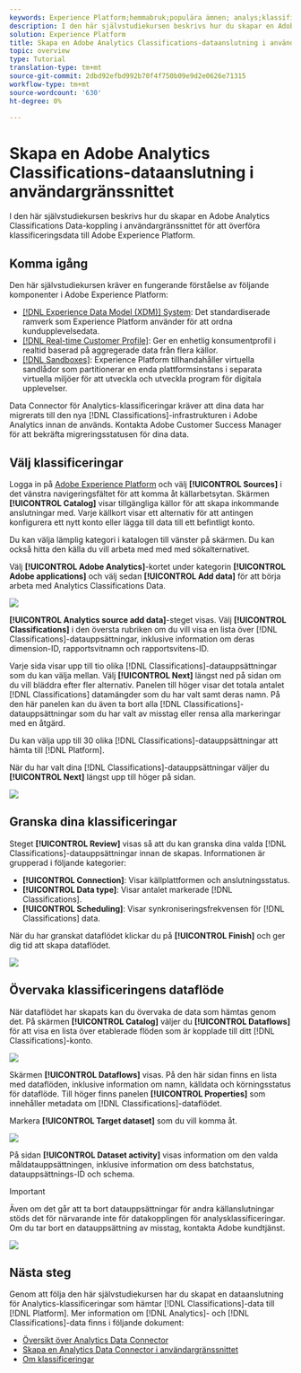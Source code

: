 ```yaml
---
keywords: Experience Platform;hemmabruk;populära ämnen; analys;klassificeringar
description: I den här självstudiekursen beskrivs hur du skapar en Adobe Analytics Classifications Data-koppling i användargränssnittet för att överföra klassificeringsdata till Adobe Experience Platform.
solution: Experience Platform
title: Skapa en Adobe Analytics Classifications-dataanslutning i användargränssnittet
topic: overview
type: Tutorial
translation-type: tm+mt
source-git-commit: 2dbd92efbd992b70f4f750b09e9d2e0626e71315
workflow-type: tm+mt
source-wordcount: '630'
ht-degree: 0%

---
```



# Skapa en Adobe Analytics Classifications-dataanslutning i användargränssnittet

I den här självstudiekursen beskrivs hur du skapar en Adobe Analytics Classifications Data-koppling i användargränssnittet för att överföra klassificeringsdata till Adobe Experience Platform.

## Komma igång

Den här självstudiekursen kräver en fungerande förståelse av följande komponenter i Adobe Experience Platform:

* [[!DNL Experience Data Model (XDM)] System](../../../../../xdm/home.md): Det standardiserade ramverk som Experience Platform använder för att ordna kundupplevelsedata.
* [[!DNL Real-time Customer Profile]](../../../../../profile/home.md): Ger en enhetlig konsumentprofil i realtid baserad på aggregerade data från flera källor.
* [[!DNL Sandboxes]](../../../../../sandboxes/home.md): Experience Platform tillhandahåller virtuella sandlådor som partitionerar en enda plattformsinstans i separata virtuella miljöer för att utveckla och utveckla program för digitala upplevelser.

Data Connector för Analytics-klassificeringar kräver att dina data har migrerats till den nya [!DNL Classifications]-infrastrukturen i Adobe Analytics innan de används. Kontakta Adobe Customer Success Manager för att bekräfta migreringsstatusen för dina data.

## Välj klassificeringar

Logga in på [Adobe Experience Platform](https://platform.adobe.com) och välj **[!UICONTROL Sources]** i det vänstra navigeringsfältet för att komma åt källarbetsytan. Skärmen **[!UICONTROL Catalog]** visar tillgängliga källor för att skapa inkommande anslutningar med. Varje källkort visar ett alternativ för att antingen konfigurera ett nytt konto eller lägga till data till ett befintligt konto.

Du kan välja lämplig kategori i katalogen till vänster på skärmen. Du kan också hitta den källa du vill arbeta med med med sökalternativet.

Välj **[!UICONTROL Adobe Analytics]**-kortet under kategorin **[!UICONTROL Adobe applications]** och välj sedan **[!UICONTROL Add data]** för att börja arbeta med Analytics Classifications Data.

![](../../../../images/tutorials/create/classifications/catalog.png)

**[!UICONTROL Analytics source add data]**-steget visas. Välj **[!UICONTROL Classifications]** i den översta rubriken om du vill visa en lista över [!DNL Classifications]-datauppsättningar, inklusive information om deras dimension-ID, rapportsvitnamn och rapportsvitens-ID.

Varje sida visar upp till tio olika [!DNL Classifications]-datauppsättningar som du kan välja mellan. Välj **[!UICONTROL Next]** längst ned på sidan om du vill bläddra efter fler alternativ. Panelen till höger visar det totala antalet [!DNL Classifications] datamängder som du har valt samt deras namn. På den här panelen kan du även ta bort alla [!DNL Classifications]-datauppsättningar som du har valt av misstag eller rensa alla markeringar med en åtgärd.

Du kan välja upp till 30 olika [!DNL Classifications]-datauppsättningar att hämta till [!DNL Platform].

När du har valt dina [!DNL Classifications]-datauppsättningar väljer du **[!UICONTROL Next]** längst upp till höger på sidan.

![](../../../../images/tutorials/create/classifications/add-data.png)

## Granska dina klassificeringar

Steget **[!UICONTROL Review]** visas så att du kan granska dina valda [!DNL Classifications]-datauppsättningar innan de skapas. Informationen är grupperad i följande kategorier:

* **[!UICONTROL Connection]**: Visar källplattformen och anslutningsstatus.
* **[!UICONTROL Data type]**: Visar antalet markerade  [!DNL Classifications].
* **[!UICONTROL Scheduling]**: Visar synkroniseringsfrekvensen för  [!DNL Classifications] data.

När du har granskat dataflödet klickar du på **[!UICONTROL Finish]** och ger dig tid att skapa dataflödet.

![](../../../../images/tutorials/create/classifications/review.png)

## Övervaka klassificeringens dataflöde

När dataflödet har skapats kan du övervaka de data som hämtas genom det. På skärmen **[!UICONTROL Catalog]** väljer du **[!UICONTROL Dataflows]** för att visa en lista över etablerade flöden som är kopplade till ditt [!DNL Classifications]-konto.

![](../../../../images/tutorials/create/classifications/dataflows.png)

Skärmen **[!UICONTROL Dataflows]** visas. På den här sidan finns en lista med dataflöden, inklusive information om namn, källdata och körningsstatus för dataflöde. Till höger finns panelen **[!UICONTROL Properties]** som innehåller metadata om [!DNL Classifications]-dataflödet.

Markera **[!UICONTROL Target dataset]** som du vill komma åt.

![](../../../../images/tutorials/create/classifications/list-of-dataflows.png)

På sidan **[!UICONTROL Dataset activity]** visas information om den valda måldatauppsättningen, inklusive information om dess batchstatus, datauppsättnings-ID och schema.

>[!IMPORTANT]
>
>Även om det går att ta bort datauppsättningar för andra källanslutningar stöds det för närvarande inte för datakopplingen för analysklassificeringar. Om du tar bort en datauppsättning av misstag, kontakta Adobe kundtjänst.

![](../../../../images/tutorials/create/classifications/dataset.png)


## Nästa steg

Genom att följa den här självstudiekursen har du skapat en dataanslutning för Analytics-klassificeringar som hämtar [!DNL Classifications]-data till [!DNL Platform]. Mer information om [!DNL Analytics]- och [!DNL Classifications]-data finns i följande dokument:

* [Översikt över Analytics Data Connector](../../../../connectors/adobe-applications/analytics.md)
* [Skapa en Analytics Data Connector i användargränssnittet](./analytics.md)
* [Om klassificeringar](https://experienceleague.adobe.com/docs/analytics/components/classifications/c-classifications.html)
